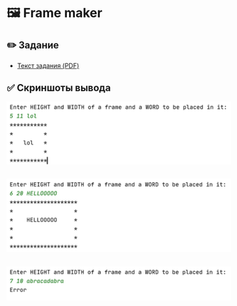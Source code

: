 # :framed_picture: Frame maker
## :pencil2: Задание
* [Текст задания (PDF)](https://github.com/k-allard/JavaSberITSchool/blob/main/02_FrameMaker/Task.pdf)
## :white_check_mark: Скриншоты вывода 
![screenshot](https://github.com/k-allard/JavaSberITSchool/blob/main/02_FrameMaker/evenCenter.png)

##
![screenshot](https://github.com/k-allard/JavaSberITSchool/blob/main/02_FrameMaker/notEvenCenter.png)

##
![screenshot](https://github.com/k-allard/JavaSberITSchool/blob/main/02_FrameMaker/error.png)
